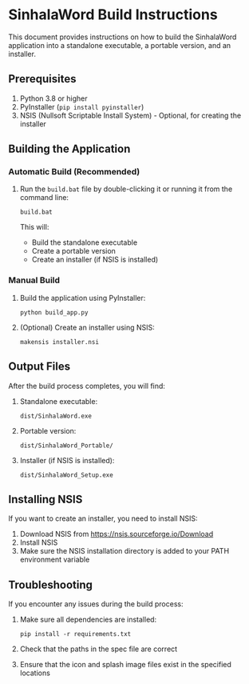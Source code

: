 # SinhalaWord Build Instructions

This document provides instructions on how to build the SinhalaWord application into a standalone executable, a portable version, and an installer.

## Prerequisites

1. Python 3.8 or higher
2. PyInstaller (`pip install pyinstaller`)
3. NSIS (Nullsoft Scriptable Install System) - Optional, for creating the installer

## Building the Application

### Automatic Build (Recommended)

1. Run the `build.bat` file by double-clicking it or running it from the command line:
   ```
   build.bat
   ```

   This will:
   - Build the standalone executable
   - Create a portable version
   - Create an installer (if NSIS is installed)

### Manual Build

1. Build the application using PyInstaller:
   ```
   python build_app.py
   ```

2. (Optional) Create an installer using NSIS:
   ```
   makensis installer.nsi
   ```

## Output Files

After the build process completes, you will find:

1. Standalone executable:
   ```
   dist/SinhalaWord.exe
   ```

2. Portable version:
   ```
   dist/SinhalaWord_Portable/
   ```

3. Installer (if NSIS is installed):
   ```
   dist/SinhalaWord_Setup.exe
   ```

## Installing NSIS

If you want to create an installer, you need to install NSIS:

1. Download NSIS from https://nsis.sourceforge.io/Download
2. Install NSIS
3. Make sure the NSIS installation directory is added to your PATH environment variable

## Troubleshooting

If you encounter any issues during the build process:

1. Make sure all dependencies are installed:
   ```
   pip install -r requirements.txt
   ```

2. Check that the paths in the spec file are correct
3. Ensure that the icon and splash image files exist in the specified locations